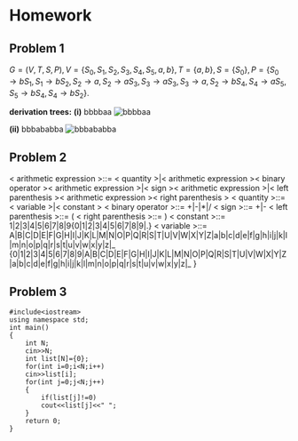 # Homework
## Problem 1
$G=(V,T,S,P),V=\{S_0,S_1,S_2,S_3,S_4,S_5,a,b\},T=\{a,b\},S=\{S_0\},P=\{S_0\rightarrow bS_1,S_1\rightarrow bS_2,S_2\rightarrow a,S_2\rightarrow aS_3,S_3\rightarrow aS_3,S_3\rightarrow a,S_2\rightarrow bS_4,S_4\rightarrow aS_5,S_5\rightarrow bS_4,S_4\rightarrow bS_2\}.$

**derivation trees:**
**(i)** bbbbaa
![bbbbaa](../pics/6.jpg)

**(ii)** bbbababba
![bbbababba](../pics/7.jpg)

## Problem 2
< arithmetic expression >::=
< quantity >|< arithmetic expression >< binary operator >< arithmetic expression >|< sign >< arithmetic expression >|< left parenthesis >< arithmetic expression >< right parenthesis >
< quantity >::=
< variable >|< constant >
 < binary operator >::=
 +|-|*|/
 < sign >::=
 +|-
 < left parenthesis >::=
 (
 < right parenthesis >::=
 )
 < constant >::=
 1|2|3|4|5|6|7|8|9{0|1|2|3|4|5|6|7|8|9|.}
 < variable >::=
 A|B|C|D|E|F|G|H|I|J|K|L|M|N|O|P|Q|R|S|T|U|V|W|X|Y|Z|a|b|c|d|e|f|g|h|i|j|k|l|m|n|o|p|q|r|s|t|u|v|w|x|y|z|_ {0|1|2|3|4|5|6|7|8|9|A|B|C|D|E|F|G|H|I|J|K|L|M|N|O|P|Q|R|S|T|U|V|W|X|Y|Z|a|b|c|d|e|f|g|h|i|j|k|l|m|n|o|p|q|r|s|t|u|v|w|x|y|z|_ }
## Problem 3

    #include<iostream>
    using namespace std;
    int main()
    {
	    int N;
	    cin>>N;
	    int list[N]={0};
	    for(int i=0;i<N;i++)
	    cin>>list[i];
	    for(int j=0;j<N;j++)
	    {
		    if(list[j]!=0)
		    cout<<list[j]<<" ";
	    }
	    return 0;
    }
